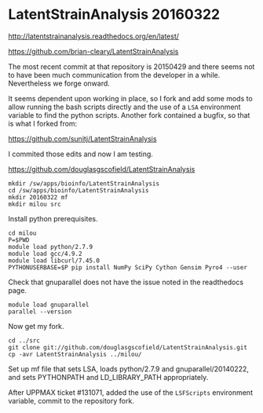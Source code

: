LatentStrainAnalysis 20160322
=============================

<http://latentstrainanalysis.readthedocs.org/en/latest/>

<https://github.com/brian-cleary/LatentStrainAnalysis>

The most recent commit at that repository is 20150429 and there seems not to
have been much communication from the developer in a while.  Nevertheless we
forge onward.

It seems dependent upon working in place, so I fork and add some mods to allow
running the bash scripts directly and the use of a `LSA` environment variable
to find the python scripts.  Another fork contained a bugfix, so that is what I
forked from:

<https://github.com/sunitj/LatentStrainAnalysis>

I commited those edits and now I am testing.

<https://github.com/douglasgscofield/LatentStrainAnalysis>

    mkdir /sw/apps/bioinfo/LatentStrainAnalysis
    cd /sw/apps/bioinfo/LatentStrainAnalysis
    mkdir 20160322 mf
    mkdir milou src

Install python prerequisites.

    cd milou
    P=$PWD
    module load python/2.7.9
    module load gcc/4.9.2
    module load libcurl/7.45.0
    PYTHONUSERBASE=$P pip install NumPy SciPy Cython Gensim Pyro4 --user

Check that gnuparallel does not have the issue noted in the readthedocs page.

    module load gnuparallel
    parallel --version

Now get my fork.

    cd ../src
    git clone git://github.com/douglasgscofield/LatentStrainAnalysis.git
    cp -avr LatentStrainAnalysis ../milou/

Set up mf file that sets LSA, loads python/2.7.9 and gnuparallel/20140222, and
sets PYTHONPATH and LD_LIBRARY_PATH appropriately.

After UPPMAX ticket #131071, added the use of the `LSFScripts` environment
variable, commit to the repository fork.
